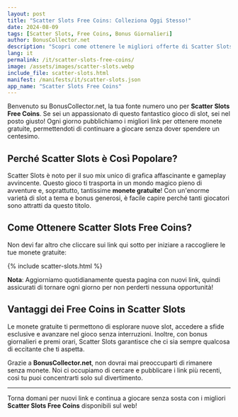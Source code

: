 ```yaml
---
layout: post
title: "Scatter Slots Free Coins: Colleziona Oggi Stesso!"
date: 2024-08-09
tags: [Scatter Slots, Free Coins, Bonus Giornalieri]
author: BonusCollector.net
description: "Scopri come ottenere le migliori offerte di Scatter Slots Free Coins quotidianamente. Aggiorniamo ogni giorno con nuovi link per raccogliere monete gratis."
lang: it
permalink: /it/scatter-slots-free-coins/
image: /assets/images/scatter-slots.webp
include_file: scatter-slots.html
manifest: /manifests/it/scatter-slots.json
app_name: "Scatter Slots Free Coins"
---
```


Benvenuto su BonusCollector.net, la tua fonte numero uno per **Scatter Slots Free Coins**. Se sei un appassionato di questo fantastico gioco di slot, sei nel posto giusto! Ogni giorno pubblichiamo i migliori link per ottenere monete gratuite, permettendoti di continuare a giocare senza dover spendere un centesimo.

## Perché Scatter Slots è Così Popolare?

Scatter Slots è noto per il suo mix unico di grafica affascinante e gameplay avvincente. Questo gioco ti trasporta in un mondo magico pieno di avventure e, soprattutto, tantissime **monete gratuite**! Con un'enorme varietà di slot a tema e bonus generosi, è facile capire perché tanti giocatori sono attratti da questo titolo.

## Come Ottenere Scatter Slots Free Coins?

Non devi far altro che cliccare sui link qui sotto per iniziare a raccogliere le tue monete gratuite:

{% include scatter-slots.html %}

**Nota**: Aggiorniamo quotidianamente questa pagina con nuovi link, quindi assicurati di tornare ogni giorno per non perderti nessuna opportunità!

## Vantaggi dei Free Coins in Scatter Slots

Le monete gratuite ti permettono di esplorare nuove slot, accedere a sfide esclusive e avanzare nel gioco senza interruzioni. Inoltre, con bonus giornalieri e premi orari, Scatter Slots garantisce che ci sia sempre qualcosa di eccitante che ti aspetta.

Grazie a **BonusCollector.net**, non dovrai mai preoccuparti di rimanere senza monete. Noi ci occupiamo di cercare e pubblicare i link più recenti, così tu puoi concentrarti solo sul divertimento.

---

Torna domani per nuovi link e continua a giocare senza sosta con i migliori **Scatter Slots Free Coins** disponibili sul web!
